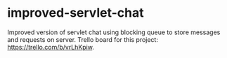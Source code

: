 # improved-servlet-chat
Improved version of servlet chat using blocking queue to store messages and requests on server.
Trello board for this project: https://trello.com/b/vrLhKpiw.
